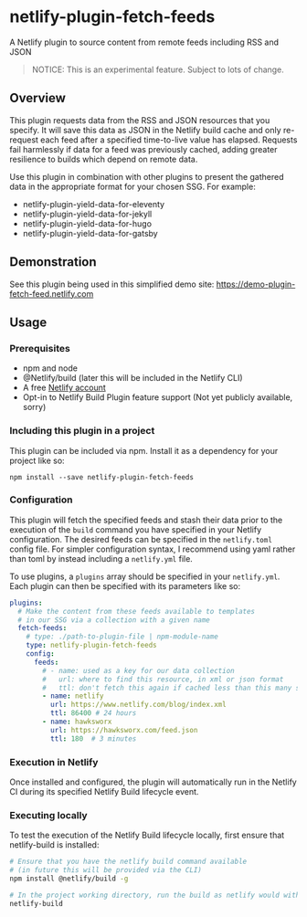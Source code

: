 # netlify-plugin-fetch-feeds

A Netlify plugin to source content from remote feeds including RSS and JSON

> NOTICE: This is an experimental feature. Subject to lots of change.

## Overview

This plugin requests data from the RSS and JSON resources that you specify. It will save this data as JSON in the Netlify build cache and only re-request each feed after a specified time-to-live value has elapsed. Requests fail harmlessly if data for a feed was previously cached, adding greater resilience to builds which depend on remote data.

Use this plugin in combination with other plugins to present the gathered data in the appropriate format for your chosen SSG. For example:

- netlify-plugin-yield-data-for-eleventy
- netlify-plugin-yield-data-for-jekyll
- netlify-plugin-yield-data-for-hugo
- netlify-plugin-yield-data-for-gatsby

## Demonstration

See this plugin being used in this simplified demo site: https://demo-plugin-fetch-feed.netlify.com


## Usage

### Prerequisites

- npm and node
- @Netlify/build (later this will be included in the Netlify CLI)
- A free [Netlify account](https://netlify.com)
- Opt-in to Netlify Build Plugin feature support (Not yet publicly available, sorry)


### Including this plugin in a project

This plugin can be included via npm. Install it as a dependency for your project like so:

```
npm install --save netlify-plugin-fetch-feeds
```

### Configuration

This plugin will fetch the specified feeds and stash their data prior to the execution of the `build` command you have specified in your Netlify configuration. The desired feeds can be specified in the `netlify.toml` config file. For simpler configuration syntax, I recommend using yaml rather than toml by instead including a `netlify.yml` file.

To use plugins, a `plugins` array should be specified in your `netlify.yml`. Each plugin can then be specified with its parameters like so:

```yaml
plugins:
  # Make the content from these feeds available to templates
  # in our SSG via a collection with a given name
  fetch-feeds:
    # type: ./path-to-plugin-file | npm-module-name
    type: netlify-plugin-fetch-feeds
    config:
      feeds:
        # - name: used as a key for our data collection
        #   url: where to find this resource, in xml or json format
        #   ttl: don't fetch this again if cached less than this many seconds ago
        - name: netlify
          url: https://www.netlify.com/blog/index.xml
          ttl: 86400 # 24 hours
        - name: hawksworx
          url: https://hawksworx.com/feed.json
          ttl: 180  # 3 minutes
```


### Execution in Netlify

Once installed and configured, the plugin will automatically run in the Netlify CI during its specified Netlify Build lifecycle event.

### Executing locally

To test the execution of the Netlify Build lifecycle locally, first ensure that netlify-build is installed:

```bash
# Ensure that you have the netlify build command available
# (in future this will be provided via the CLI)
npm install @netlify/build -g

# In the project working directory, run the build as netlify would with the build bot
netlify-build
```
